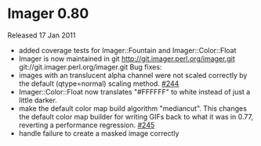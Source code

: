 # Imager 0.80

Released 17 Jan 2011

- added coverage tests for Imager::Fountain and Imager::Color::Float 
- Imager is now maintained in git http://git.imager.perl.org/imager.git git://git.imager.perl.org/imager.git Bug fixes: 
- images with an translucent alpha channel were not scaled correctly by the default (qtype=normal) scaling method. [#244](https://github.com/tonycoz/imager/issues/244) 
- Imager::Color::Float now translates "#FFFFFF" to white instead of just a little darker. 
- make the default color map build algorithm "mediancut". This changes the default color map builder for writing GIFs back to what it was in 0.77, reverting a performance regression. [#245](https://github.com/tonycoz/imager/issues/245) 
- handle failure to create a masked image correctly